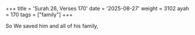 +++
title = 'Surah 26, Verses 170'
date = '2025-08-27'
weight = 3102
ayah = 170
tags = ["family"]
+++

So We saved him and all of his family,